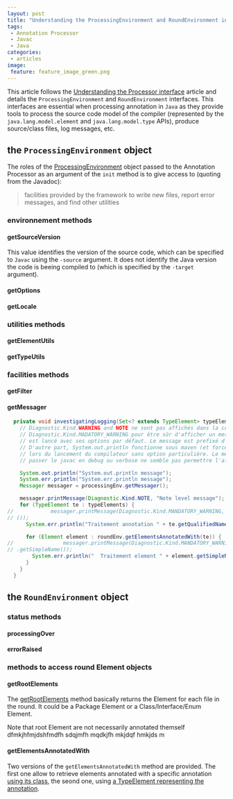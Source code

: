 ```yaml
---
layout: post
title: "Understanding the ProcessingEnvironment and RoundEnvironment interfaces"
tags:
 - Annotation Processor 
 - Javac
 - Java
categories:
 - articles
image:
 feature: feature_image_green.png
---
```


This article follows the [Understanding the Processor interface]() article and details the `ProcessingEnvironment` and `RoundEnvironment` interfaces. This interfaces are essential when processing annotation in `Java` as they provide tools to process the source code model of the compiler (represented by the `java.lang.model.element` and `java.lang.model.type` APIs), produce source/class files, log messages, etc.



## the ```ProcessingEnvironment``` object

The roles of the [ProcessingEnvironment](http://docs.oracle.com/javase/7/docs/api/javax/annotation/processing/ProcessingEnvironment.html) object passed to the Annotation Processor as an argument of the ```init``` method is to give access to (quoting from the Javadoc):

>facilities provided by the framework to write new files, report error messages, and find other utilities

### environnement methods

#### getSourceVersion

This value identifies the version of the source code, which can be specified to ```Javac``` using the ```-source``` argument. It does not identify the Java version the code is beeing compiled to (which is specified by the ```-target``` argument).

#### getOptions

#### getLocale

### utilities methods

#### getElementUtils

#### getTypeUtils

### facilities methods

#### getFilter

#### getMessager

```java
  private void investigatingLogging(Set<? extends TypeElement> typeElements, RoundEnvironment roundEnv) {
    // Diagnostic.Kind.WARNING and NOTE ne sont pas affichés dans la console maven, il faut utiliser
    // Diagnostic.Kind.MADATORY_WARNING pour être sûr d'afficher un message visible lorsque le compilateur
    // est lancé avec ses options par défaut. Le message est prefixé d'un "[WARNING] "
    // D'autre part, System.out.println fonctionne sous maven (et forcément System.err aussi) et affiche un message
    // lors du lancement du compilateur sans option particulière. Le message n'a pas de prefix.
    // passer le javac en debug ou verbose ne semble pas permettre l'affichage des Kind.NOTE ou WARNING

    System.out.println("System.out.println message");
    System.err.println("System.err.println message");
    Messager messager = processingEnv.getMessager();

    messager.printMessage(Diagnostic.Kind.NOTE, "Note level message");
    for (TypeElement te : typeElements) {
//            messager.printMessage(Diagnostic.Kind.MANDATORY_WARNING, "Traitement annotation " + te.getQualifiedName
// ());
      System.err.println("Traitement annotation " + te.getQualifiedName());

      for (Element element : roundEnv.getElementsAnnotatedWith(te)) {
//                messager.printMessage(Diagnostic.Kind.MANDATORY_WARNING, "  Traitement element " + element
// .getSimpleName());
        System.err.println("  Traitement element " + element.getSimpleName());
      }
    }
  }
```


## the ```RoundEnvironment``` object

### status methods

#### processingOver

#### errorRaised

### methods to access round Element objects

#### getRootElements

The [getRootElements](http://docs.oracle.com/javase/7/docs/api/javax/annotation/processing/RoundEnvironment.html#getRootElements()) method basically returns the Element for each file in the round. It could be a Package Element or a Class/Interface/Enum Element.

Note that root Element are not necessarily annotated themself dfmkjhfmjdshfmdfh sdqjmfh mqdkjfh mkjdqf hmkjds m 

#### getElementsAnnotatedWith

Two versions of the ```getElementsAnnotatedWith``` method are provided. The first one allow to retrieve elements annotated with a specific annotation [using its class](http://docs.oracle.com/javase/7/docs/api/javax/annotation/processing/RoundEnvironment.html#getElementsAnnotatedWith(java.lang.Class)), the seond one, using [a TypeElement representing the annotation](http://docs.oracle.com/javase/7/docs/api/javax/annotation/processing/RoundEnvironment.html#getElementsAnnotatedWith(javax.lang.model.element.TypeElement)).
